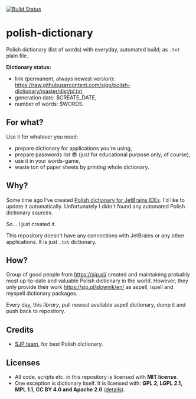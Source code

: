 [![Build Status](https://travis-ci.org/sigo/polish-dictionary.svg?branch=master)](https://travis-ci.org/sigo/polish-dictionary)


# polish-dictionary

Polish dictionary (list of words) with everyday, automated build; as `.txt` plain file.

**Dictionary status:**

- link (permanent, always newest version): <https://raw.githubusercontent.com/sigo/polish-dictionary/master/dist/pl.txt>,
- generation date: $CREATE_DATE,
- number of words: $WORDS.


## For what?

Use it for whatever you need:

- prepare dictionary for applications you're using,
- prepare passwords list 😎 (just for educational purpose only, of course),
- use it in your words-game,
- waste ton of paper sheets by printing whole dictionary.


## Why?

Some time ago I've created [Polish dictionary for JetBrains IDEs](https://github.com/sigo/jetbrains-polish-dictionary). I'd like to update it automatically. Unfortunately I didn't found any automated Polish dictionary sources.

So... I just created it.

This repository doesn't have any connections with JetBrains or any other applications. It is just `.txt` dictionary.


## How?

Group of good people from <https://sjp.pl/> created and maintaining probably most up-to-date and valuable Polish dictionary in the world. However, they only provide their work <https://sjp.pl/slownik/en/> as aspell, ispell and myspell dictionary packages.

Every day, this _library_, pull newest available aspell dictionary, dump it and push back to repository.


## Credits

- [SJP team](https://sjp.pl/), for best Polish dictionary.


## Licenses

- All code, scripts etc. in this repository is licensed with **MIT license**.
- One exception is dictionary itself. It is licensed with: **GPL 2, LGPL 2.1, MPL 1.1, CC BY 4.0 and Apache 2.0** ([details](https://sjp.pl/slownik/en/)).
